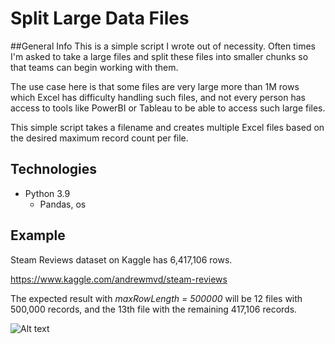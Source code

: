 # Split Large Data Files

##General Info
This is a simple script I wrote out of necessity. Often times I'm asked to take a large files and split these files into smaller chunks so that teams can begin working with them.

The use case here is that some files are very large more than 1M rows which Excel has difficulty handling such files, and not every person has access to tools like PowerBI or Tableau to be able to access such large files.

This simple script takes a filename and creates multiple Excel files based on the desired maximum record count per file.

## Technologies
- Python 3.9
  - Pandas, os

## Example
Steam Reviews dataset on Kaggle has 6,417,106 rows. 

https://www.kaggle.com/andrewmvd/steam-reviews

The expected result with *maxRowLength = 500000* will be 12 files with 500,000 records, and the 13th file with the remaining 417,106 records.

![Alt text](/../main/output_example.png?raw=true "Output")
